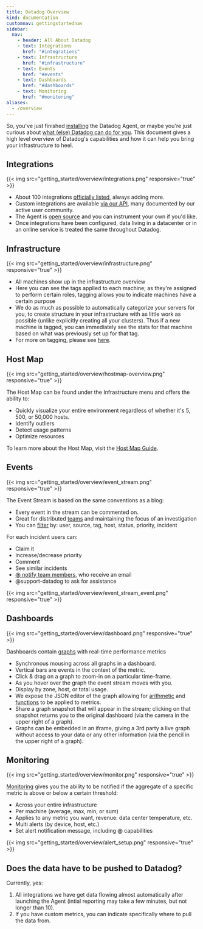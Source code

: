 ```yaml
---
title: Datadog Overview
kind: documentation
customnav: gettingstartednav
sidebar:
  nav:
    - header: All About Datadog
    - text: Integrations
      href: "#integrations"
    - text: Infrastructure
      href: "#infrastructure"
    - text: Events
      href: "#events"
    - text: Dashboards
      href: "#dashboards"
    - text: Monitoring
      href: "#monitoring"
aliases:
  - /overview
---
```


So, you've just finished [installing][1] the Datadog
Agent, or maybe you're just curious about [what (else) Datadog can do for you][2].
This document gives a high level overview of Datadog's capabilities and how
it can help you bring your infrastructure to heel.

## Integrations

{{< img src="getting_started/overview/integrations.png" responsive="true" >}}

* About 100 integrations [officially listed][3], always adding more.
* Custom integrations are available [via our API][4], many documented by our active user community.
* The Agent is [open source][5] and you can instrument your own if you'd like.
* Once integrations have been configured, data living in a datacenter or
in an online service is treated the same throughout Datadog.

## Infrastructure

{{< img src="getting_started/overview/infrastructure.png" responsive="true" >}}

* All machines show up in the infrastructure overview
* Here you can see the tags applied to each machine; as they're assigned to
perform certain roles, tagging allows you to indicate machines have
a certain purpose
* We do as much as possible to automatically categorize your servers
for you, to create structure in your infrastructure with as little
work as possible (unlike explicitly creating all your clusters).
Thus if a new machine is tagged, you can immediately see the stats
for that machine based on what was previously set up for that tag.
* For more on tagging, please see [here][6].

## Host Map

{{< img src="getting_started/overview/hostmap-overview.png" responsive="true" >}}

The Host Map can be found under the Infrastructure menu and offers the ability to:

* Quickly visualize your entire environment regardless of whether it's 5, 500, or 50,000 hosts.
* Identify outliers
* Detect usage patterns
* Optimize resources

To learn more about the Host Map, visit the [Host Map Guide][10].

## Events

{{< img src="getting_started/overview/event_stream.png" responsive="true" >}}

The Event Stream is based on the same conventions as a blog:

* Every event in the stream can be commented on.
* Great for distributed [teams][7] and maintaining the focus of an investigation
* You can [filter][8] by: user, source, tag, host, status, priority, incident


For each incident users can:

* Claim it
* Increase/decrease priority
* Comment
* See similar incidents
* [@ notify team members][9], who receive an email
* @support-datadog to ask for assistance

{{< img src="getting_started/overview/event_stream_event.png" responsive="true" >}}

## Dashboards

{{< img src="getting_started/overview/dashboard.png" responsive="true" >}}

Dashboards contain [graphs][11] with real-time performance metrics

* Synchronous mousing across all graphs in a dashboard.
* Vertical bars are events in the context of the metric.
* Click & drag on a graph to zoom-in on a particular time-frame.
* As you hover over the graph the event stream moves with you.
* Display by zone, host, or total usage.
* We expose the JSON editor of the graph allowing for [arithmetic][12] and
[functions][13] to be applied to metrics.
* Share a graph snapshot that will appear in the stream; clicking on
that snapshot returns you to the original dashboard (via the camera in the upper right of a graph).
* Graphs can be embedded in an iframe, giving a 3rd party a live graph
without access to your data or any other information (via the pencil in the upper right of a graph).


## Monitoring

{{< img src="getting_started/overview/monitor.png" responsive="true" >}}

[Monitoring][14] gives you the ability to be notified if the aggregate of a specific
metric is above or below a certain threshold:

* Across your entire infrastructure
* Per machine (average, max, min, or sum)
* Applies to any metric you want, revenue: data center temperature, etc.
* Multi alerts (by device, host, etc.)
* Set alert notification message, including @ capabilities

{{< img src="getting_started/overview/alert_setup.png" responsive="true" >}}

## Does the data have to be pushed to Datadog?

Currently, yes:

1. All integrations we have get data flowing almost automatically after
launching the Agent (intial reporting may take a few minutes, but not longer than 10).
2. If you have custom metrics, you can indicate specifically where
to pull the data from.

[1]: /agent/basic_agent_usage/
[2]: http://www.datadoghq.com/product/
[3]: http://www.datadoghq.com/integrations/
[4]: /api/
[5]: https://github.com/DataDog/dd-agent/
[6]: /faq/#tagging
[7]: /faq/#team
[8]: https://www.datadoghq.com/blog/filter-datadog-events-stream-pinpoint-events-infrastructure/
[9]: /faq/#notify
[10]: /graphing/infrastructure/hostmap/
[11]: /graphing/
[12]: /graphing/miscellaneous/functions/
[13]: https://www.datadoghq.com/blog/rank-filter-performance-monitoring-metrics-top-function/
[14]: /monitors/